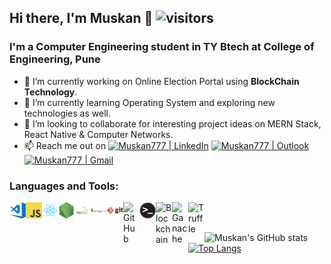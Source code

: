 ## Hi there, I'm Muskan 👋  ![visitors](https://visitor-badge.laobi.icu/badge?page_id=Muskan777.Muskan777)
### I'm a Computer Engineering student in TY Btech at College of Engineering, Pune

- 🔭 I’m currently working on Online Election Portal using <b>BlockChain Technology</b>.
- 🌱 I’m currently learning Operating System and exploring new technologies as well.
- 👯 I’m looking to collaborate for interesting project ideas on MERN Stack, React Native & Computer Networks.
- 📫 Reach me out on [<img alt="Muskan777 | LinkedIn" src="https://img.icons8.com/fluent/30/000000/linkedin.png" />][linkedin]
[<img alt="Muskan777 | Outlook" src="https://img.icons8.com/color/30/000000/microsoft-outlook-2019--v2.png"/>][outlook]
[<img alt="Muskan777 | Gmail" src="https://img.icons8.com/fluent/30/000000/gmail-new.png"/>][gmail]

### Languages and Tools:

<img align="left" alt="Visual Studio Code" width="26px" src="https://raw.githubusercontent.com/github/explore/80688e429a7d4ef2fca1e82350fe8e3517d3494d/topics/visual-studio-code/visual-studio-code.png" />
<img align="left" alt="JavaScript" width="26px" src="https://raw.githubusercontent.com/github/explore/80688e429a7d4ef2fca1e82350fe8e3517d3494d/topics/javascript/javascript.png" />
<img align="left" alt="React" width="26px" src="https://raw.githubusercontent.com/github/explore/80688e429a7d4ef2fca1e82350fe8e3517d3494d/topics/react/react.png" />
<img align="left" alt="Node.js" width="26px" src="https://raw.githubusercontent.com/github/explore/80688e429a7d4ef2fca1e82350fe8e3517d3494d/topics/nodejs/nodejs.png" />
<img align="left" alt="MySQL" width="26px" src="https://raw.githubusercontent.com/github/explore/80688e429a7d4ef2fca1e82350fe8e3517d3494d/topics/mysql/mysql.png" />
<img align="left" alt="MongoDB" width="26px" src="https://raw.githubusercontent.com/github/explore/80688e429a7d4ef2fca1e82350fe8e3517d3494d/topics/mongodb/mongodb.png" />
<img align="left" alt="Git" width="26px" src="https://raw.githubusercontent.com/github/explore/80688e429a7d4ef2fca1e82350fe8e3517d3494d/topics/git/git.png" />
<img align="left" alt="GitHub" width="26px" src="https://cdns.iconmonstr.com/wp-content/assets/preview/2012/240/iconmonstr-github-1.png" />
<img align="left" alt="Terminal" width="26px" src="https://raw.githubusercontent.com/github/explore/80688e429a7d4ef2fca1e82350fe8e3517d3494d/topics/terminal/terminal.png" />
<img align="left" alt="Blockchain" width="26px" src="https://img.icons8.com/doodle/48/000000/blockchain-technology.png"/>
<img align="left" alt="Ganache" width="26px" src="https://i.pinimg.com/originals/83/0e/17/830e175f54c0928660c00fedd1bd2643.png"/>
<img align="left" alt="Truffle" width="26px" src="https://truffleframework.com/img/favicons/truffle-share.png"/>

<br /><br />

![Muskan's GitHub stats](https://github-readme-stats.vercel.app/api?username=Muskan777&theme=radical&show_icons=true)
[![Top Langs](https://github-readme-stats.vercel.app/api/top-langs/?username=Muskan777&theme=radical&show_icons=true)](https://github.com/Muskan777/github-readme-stats)


[linkedin]:https://www.linkedin.com/in/muskan-paryani-05b523191/
[outlook]:mailto:paryanimd18.comp@coep.ac.in
[gmail]:mailto:muskanparyani007@gmail.com
